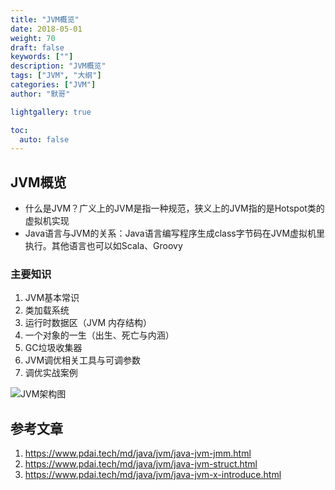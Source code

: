 ```yaml
---  
title: "JVM概览"  
date: 2018-05-01
weight: 70  
draft: false  
keywords: [""]  
description: "JVM概览"  
tags: ["JVM", "大纲"]
categories: ["JVM"]  
author: "默哥"  

lightgallery: true

toc:
  auto: false
---
```


## JVM概览
* 什么是JVM？广义上的JVM是指一种规范，狭义上的JVM指的是Hotspot类的虚拟机实现
* Java语言与JVM的关系：Java语言编写程序生成class字节码在JVM虚拟机里执行。其他语言也可以如Scala、Groovy
### 主要知识
1. JVM基本常识
2. 类加载系统
3. 运行时数据区（JVM 内存结构）
4. 一个对象的一生（出生、死亡与内涵）
5. GC垃圾收集器
6. JVM调优相关工具与可调参数
7. 调优实战案例

![](/images/jvm/JVM_Arch.png "JVM架构图")

## 参考文章
1. https://www.pdai.tech/md/java/jvm/java-jvm-jmm.html
2. https://www.pdai.tech/md/java/jvm/java-jvm-struct.html
3. https://www.pdai.tech/md/java/jvm/java-jvm-x-introduce.html